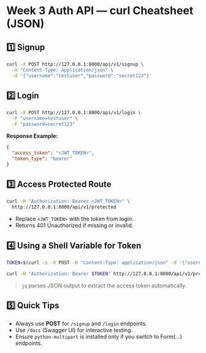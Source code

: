 # Week 3 Auth API — curl Cheatsheet (JSON)

## 1️⃣ Signup

```bash
curl -X POST http://127.0.0.1:8000/api/v1/signup \
  -H "Content-Type: application/json" \
  -d '{"username":"testuser","password":"secret123"}'
```

## 2️⃣ Login

```bash
curl -X POST http://127.0.0.1:8000/api/v1/login \
  -F "username=testuser" \
  -F "password=secret123"
```

**Response Example:**

```json
{
  "access_token": "<JWT_TOKEN>",
  "token_type": "bearer"
}
```

## 3️⃣ Access Protected Route

```bash
curl -H "Authorization: Bearer <JWT_TOKEN>" \
  http://127.0.0.1:8000/api/v1/protected
```

- Replace `<JWT_TOKEN>` with the token from login.  
- Returns 401 Unauthorized if missing or invalid.

## 4️⃣ Using a Shell Variable for Token

```bash
TOKEN=$(curl -s -X POST -H "Content-Type: application/json" -d '{"username":"testuser","password":"secret123"}' http://127.0.0.1:8000/api/v1/login | jq -r .access_token)

curl -H "Authorization: Bearer $TOKEN" http://127.0.0.1:8000/api/v1/protected
```

> `jq` parses JSON output to extract the access token automatically.

## 5️⃣ Quick Tips

- Always use **POST** for `/signup` and `/login` endpoints.  
- Use `/docs` (Swagger UI) for interactive testing.  
- Ensure `python-multipart` is installed only if you switch to Form(...) endpoints.
